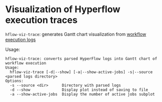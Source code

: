 # Visualization of Hyperflow execution traces

`hflow-viz-trace`: generates Gantt chart visualization from [workflow execution logs](https://github.com/hyperflow-wms/log-parser) 

Usage:
```
hflow-viz-trace: converts parsed HyperFlow logs into Gantt chart of workflow execution
Usage:
  hflow-viz-trace [-d|--show] [-a|--show-active-jobs] -s|--source <parsed logs directory>
Options:
  -s --source <dir>      Directory with parsed logs
  -d --show              Display plot instead of saving to file
  -a --show-active-jobs  Display the number of active jobs subplot 
```
